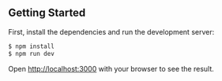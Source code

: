 ## Getting Started

First, install the dependencies and run the development server:

```bash
$ npm install
$ npm run dev
```

Open [http://localhost:3000](http://localhost:3000) with your browser to see the result.
